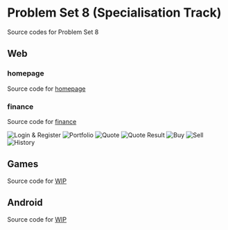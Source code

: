# Problem Set 8 (Specialisation Track)
Source codes for Problem Set 8
## Web
### homepage
Source code for [homepage](https://cs50.harvard.edu/x/2020/tracks/web/homepage/)
### finance
Source code for [finance](https://cs50.harvard.edu/x/2020/tracks/web/finance/)

![Login & Register](https://github.com/domsterthebot/cs50/blob/master/Week%208/Web/finance/screenshots/login%20register.jpg "Login & Register")
![Portfolio](https://github.com/domsterthebot/cs50/blob/master/Week%208/Web/finance/screenshots/index.jpg "Portfolio/Dashboard")
![Quote](https://github.com/domsterthebot/cs50/blob/master/Week%208/Web/finance/screenshots/quote.jpg "Quote Entry")
![Quote Result](https://github.com/domsterthebot/cs50/blob/master/Week%208/Web/finance/screenshots/quote2.jpg "Quote Result")
![Buy](https://github.com/domsterthebot/cs50/blob/master/Week%208/Web/finance/screenshots/buy.jpg "Buy")
![Sell](https://github.com/domsterthebot/cs50/blob/master/Week%208/Web/finance/screenshots/sell.jpg "Sell")
![History](https://github.com/domsterthebot/cs50/blob/master/Week%208/Web/finance/screenshots/history.jpg "History")

## Games
Source code for [WIP](#)
## Android
Source code for [WIP](#)
